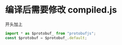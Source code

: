 # 编译后需要修改 compiled.js
开头加上
```js
import * as $protobuf_ from "protobufjs";
const $protobuf = $protobuf_.default;
```
